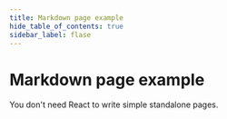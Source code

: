```yaml
---
title: Markdown page example
hide_table_of_contents: true
sidebar_label: flase
---
```


# Markdown page example

You don't need React to write simple standalone pages.
